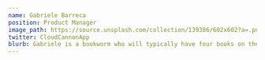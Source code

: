 ```yaml
---
name: Gabriele Barreca
position: Product Manager
image_path: https://source.unsplash.com/collection/139386/602x602?a=.png
twitter: CloudCannonApp
blurb: Gabriele is a bookworm who will typically have four books on the go.
---
```

